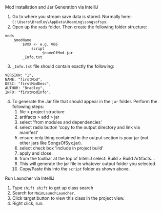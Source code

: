 Mod Installation and Jar Generation via IntelliJ

1. Go to where you stream save data is stored. 
Normally here: `C:\Users\Bradley\AppData\Roaming\songsofsyx`.
2. Open up the `mods` folder. Then create the following folder structure:

```
mods
    $modName
        $VXX <- e.g. V66
            script
                 $nameOfMod.jar
        _Info.txt
```
3. `_Info.txt` file should contain exactly the following:

```
VERSION: "1",
NAME: "firstMod",
DESC: "firstModDesc",
AUTHOR: "Bradley",
INFO: "firstModInfo",
```

4. To generate the Jar file that should appear in the `jar` folder. 
Perform the following steps:
   1. file > project structure
   2. artifacts > add > jar
   3. select 'from modules and dependencies'
   4. select radio button 'copy to the output directory and link via manifest'
   5. ensure only thing contained in the output section is your jar (not other jars like SongsOfSyx.jar).
   6. select check box 'Include in project build'
   7. apply and close.
   8. from the toolbar at the top of IntelliJ select: Build > Build Artifacts...
   9. This will generate the jar file in whatever output folder you selected.
   10. Copy/Paste this into the `script` folder as shown above.

Run Launcher via IntelliJ

1. Type `shift shift` to get up class search
2. Search for `MainLaunchLauncher`.
3. Click target button to view this class in the project view.
4. Right click, run.

